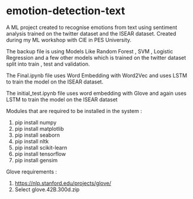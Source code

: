 # emotion-detection-text
A ML project created to recognise emotions from text using sentiment analysis trained on the twitter dataset and the ISEAR dataset. 
Created during my ML workshop with CIE in PES University.

The backup file is using Models Like Random Forest , SVM , Logistic Regression and a few other models which is trained on the twitter dataset split into train , test and validation.

The Final.ipynb file uses Word Embedding with Word2Vec and uses LSTM to train the model on the ISEAR dataset.

The initial_test.ipynb file uses word embedding with Glove and again uses LSTM to train the model on the ISEAR dataset

Modules that are required to be installed in the system :
1) pip install numpy
2) pip install matplotlib
3) pip install seaborn
4) pip install nltk
5) pip install scikit-learn
6) pip install tensorflow
7) pip install gensim

Glove requirements : 
1) https://nlp.stanford.edu/projects/glove/
2) Select glove.42B.300d.zip
